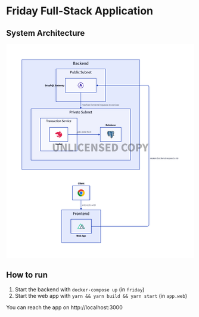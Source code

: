 # Friday Full-Stack Application

## System Architecture
![architecure](.github/ARCHITECTURE.png)

## How to run
1. Start the backend with `docker-compose up` (in `friday`)
2. Start the web app with `yarn && yarn build && yarn start` (in `app.web`)

You can reach the app on http://localhost:3000
